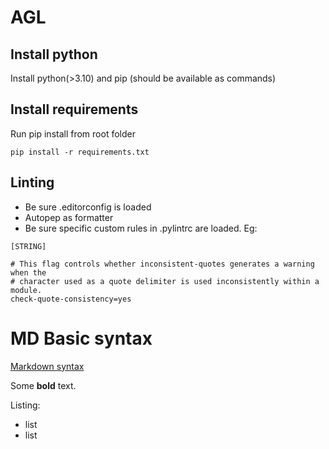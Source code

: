 # AGL

## Install python

Install python(>3.10) and pip (should be available as commands)

## Install requirements

Run pip install from root folder
```
pip install -r requirements.txt
```


## Linting

* Be sure .editorconfig is loaded
* Autopep as formatter
* Be sure specific custom rules in .pylintrc are loaded. Eg:

```
[STRING]

# This flag controls whether inconsistent-quotes generates a warning when the
# character used as a quote delimiter is used inconsistently within a module.
check-quote-consistency=yes

```

# MD Basic syntax

[Markdown syntax](https://www.markdownguide.org/basic-syntax/)

Some **bold** text.

Listing:
- list
- list